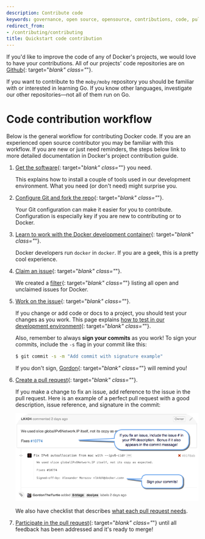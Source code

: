 ```yaml
---
description: Contribute code
keywords: governance, open source, opensource, contributions, code, pull requests
redirect_from:
- /contributing/contributing
title: Quickstart code contribution
---
```


If you'd like to improve the code of any of Docker's projects, we would love to
have your contributions. All of our projects' code repositories are on
[Github](https://github.com/docker){: target="_blank" class="_"}.

If you want to contribute to the `moby/moby` repository you should be familiar
with or interested in learning Go. If you know other languages, investigate our
other repositories&mdash;not all of them run on Go.

# Code contribution workflow

Below is the general workflow for contributing Docker code. If you are an
experienced open source contributor you may be familiar with this workflow. If
you are new or just need reminders, the steps below link to more detailed
documentation in Docker's project contribution guide.

1.  [Get the software](/opensource/project/software-required/){: target="_blank" class="_"}
    you need.

    This explains how to install a couple of tools used in our development
    environment. What you need (or don't need) might surprise you.

2.  [Configure Git and fork the repo](/opensource/project/set-up-git/){: target="_blank" class="_"}.

    Your Git configuration can make it easier for you to contribute.
    Configuration is especially key if you are new to contributing or to Docker.

3.  [Learn to work with the Docker development container](/opensource/project/set-up-dev-env/){: target="_blank" class="_"}.

    Docker developers run `docker` in `docker`. If you are a geek, this is a
    pretty cool experience.

4.  [Claim an issue](/opensource/workflow/find-an-issue/){: target="_blank" class="_"}.

    We created a [filter](http://goo.gl/Hsp2mk){: target="_blank" class="_"}
    listing all open and unclaimed issues for Docker.

5.  [Work on the issue](/opensource/workflow/work-issue/){: target="_blank" class="_"}.

    If you change or add code or docs to a project, you should test your changes
    as you work. This page explains
    [how to test in our development environment](/opensource/project/test-and-docs/){: target="_blank" class="_"}.

    Also, remember to always **sign your commits** as you work! To sign your
    commits, include the `-s` flag in your commit like this:

    ```bash
    $ git commit -s -m "Add commit with signature example"
    ```

    If you don't sign, [Gordon](https://twitter.com/gordontheturtle){: target="_blank" class="_"}
    will remind you!


6.	[Create a pull request](/opensource/workflow/create-pr){: target="_blank" class="_"}.

    If you make a change to fix an issue, add reference to the issue in the pull
    request. Here is an example of a perfect pull request with a good description,
    issue reference, and signature in the commit:

    ![Sign commits and issues](images/bonus.png)

    We also have checklist that describes
    [what each pull request needs](FAQ.md#what-is-the-pre-pull-request-checklist).


7.  [Participate in the pull request](/opensource/workflow/review-pr/){: target="_blank" class="_"}
    until all feedback has been addressed and it's ready to merge!
